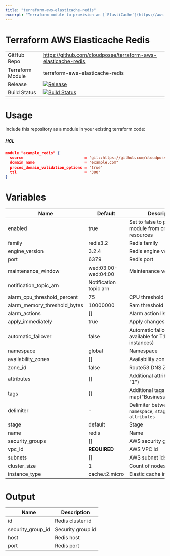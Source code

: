 ```yaml
---
title: "terraform-aws-elasticache-redis"
excerpt: "Terraform module to provision an [`ElastiCache`](https://aws.amazon.com/elasticache/) Redis Cluster"
---
```

# Terraform AWS Elasticache Redis

|||
|------|------|
|GitHub Repo|https://github.com/cloudposse/terraform-aws-elasticache-redis|
|Terraform Module|terraform-aws-elasticache-redis|
|Release|[![Release](https://img.shields.io/github/release/cloudposse/terraform-aws-elasticache-redis.svg)](https://github.com/cloudposse/terraform-aws-elasticache-redis/releases)|
|Build Status|[![Build Status](https://travis-ci.org/cloudposse/terraform-aws-elasticache-redis.svg?branch=master)](https://travis-ci.org/cloudposse/terraform-aws-elasticache-redis)|


# Usage

Include this repository as a module in your existing terraform code:

##### HCL
```json
module "example_redis" {
  source                           = "git::https://github.com/cloudposse/terraform-aws-elasticache-redis.git?ref=master"
  domain_name                      = "example.com"
  proces_domain_validation_options = "true"
  ttl                              = "300"
}
```

# Variables

|Name|Default|Description|
|------|------|------|
|enabled|true|Set to false to prevent the module from creating any resources|
|family|redis3.2|Redis family|
|engine_version|3.2.4|Redis engine version|
|port|6379|Redis port|
|maintenance_window|wed:03:00-wed:04:00|Maintenance window|
|notification_topic_arn|Notification topic arn|
|alarm_cpu_threshold_percent|75|CPU threshold alarm level|
|alarm_memory_threshold_bytes|10000000|Ram threshold alarm level|
|alarm_actions|[]|Alarm action list|
|apply_immediately|true|Apply changes immediately|
|automatic_failover|false|Automatic failover (Not available for T1/T2 instances)|
|namespace|global|Namespace|
|availability_zones|[]|Availability zone ids|
|zone_id|false|Route53 DNS Zone id|
|attributes|[]|Additional attributes (_e.g._ "1")|
|tags|{}|Additional tags (_e.g._ map("BusinessUnit","ABC")|
|delimiter|-|Delimiter between `name`, `namespace`, `stage` and `attributes`|
|stage|default|Stage|
|name|redis|Name|
|security_groups|[]|AWS security group ids|
|vpc_id|__REQUIRED__|AWS VPC id|
|subnets|[]|AWS subnet ids|
|cluster_size|1|Count of nodes in cluster|
|instance_type|cache.t2.micro|Elastic cache instance type|

# Output

|Name|Description|
|------|------|
|id|Redis cluster id|
|security_group_id|Security group id|
|host|Redis host|
|port|Redis port|
